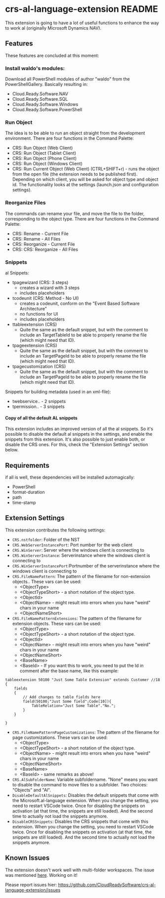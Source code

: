 # crs-al-language-extension README
This extension is going to have a lot of useful functions to enhance the way to work al (originally Microsoft Dynamics NAV).

## Features
These features are concluded at this moment:

### Install waldo's modules: 
Download all PowerShell modules of author "waldo" from the PowerShellGallery.  Basically resulting in:
* Cloud.Ready.Software.NAV
* Cloud.Ready.Software.SQL
* Cloud.Ready.Software.Windows
* Cloud.Ready.Software.PowerShell

### Run Object
The idea is to be able to run an object straight from the development environment.  There are four functions in the Command Palette:
* CRS: Run Object (Web Client)
* CRS: Run Object (Tablet Client)
* CRS: Run Object (Phone Client)
* CRS: Run Object (Windows Client)
* CRS: Run Current Object (Web Client) (CTRL+SHIFT+r) - runs the object from the open file (the extension needs to be published first).
Depending on which client, you will be asked for object type and object id.  The functionality looks at the settings (launch.json and configuration settings).

### Reorganize Files
The commands can rename your file, and move the file to the folder, corresponding to the object type. There are four functions in the Command Palette:
* CRS: Rename - Current File
* CRS: Rename - All Files
* CRS: Reorganize - Current File
* CRS: CRS: Reorganize - All Files

### Snippets
al Snippets:
* tpagewizard (CRS: 3 steps)
    * creates a wizard with 3 steps
    * includes placeholders
* tcodeunit (CRS: Method - No UI)
    * creates a codeunit, conform on the "Event Based Software Architecture"
    * no functions for UI
    * includes placeholders
* ttableextension (CRS)
    * Quite the same as the default snippet, but with the comment to include an TargetTableId to be able to properly rename the file (which might need that ID).
* tpageextension (CRS)
    * Quite the same as the default snippet, but with the comment to include an TargetPageId to be able to properly rename the file (which might need that ID).
* tpagecustomization (CRS)
    * Quite the same as the default snippet, but with the comment to include an TargetPageId to be able to properly rename the file (which might need that ID).

Snippets for building metadata (used in an xml-file):
* twebservice.. - 2 snippets
* tpermission.. - 3 snippets

#### Copy of all the default AL snippets
This extension includes an improved version of all the al snippets.  So it's possible to disable the default al snippets in the settings, and enable the snippets from this extension.  It's also possible to just enable both, or disable the CRS ones.  For this, check the "Extension Settings" section below.

## Requirements
if all is well, these dependencies will be installed automagically:
* PowerShell
* format-duration
* path
* time-stamp

## Extension Settings
This extension contributes the following settings:
* `CRS.nstfolder`: Folder of the NST
* `CRS.WebServerInstancePort`: Port number for the web client
* `CRS.WinServer`: Server where the windows client is connecting to
* `CRS.WinServerInstance`: Serverinstance where the windows client is connecting to
* `CRS.WinServerInstancePort`:Portnumber of the serverinstance where the windows client is connecting to
* `CRS.FileNamePattern`: The pattern of the filename for non-extension objects..  These vars can be used: 
    - \<ObjectType\>
    - \<ObjectTypeShort\> - a short notation of the object type.
    - \<ObjectId\>
    - \<ObjectName\> - might result into errors when you have "weird" chars in your name
    - \<ObjectNameShort\>
* `CRS.FileNamePatternExtensions`: The pattern of the filename for extension objects.  These vars can be used: 
    - \<ObjectType\>
    - \<ObjectTypeShort\> - a short notation of the object type.
    - \<ObjectId\>
    - \<ObjectName\> - might result into errors when you have "weird" chars in your name
    - \<ObjectNameShort\>
    - \<BaseName\>
    - \<BaseId\> - If you want this to work, you need to put the Id in comment after the base name, like this example: 
```al
tableextension 50100 "Just Some Table Extension" extends Customer //18
{
    fields
    {
        // Add changes to table fields here
        field(50100;"Just Some field";Code[10]){
            TableRelation="Just Some Table"."No.";
        }
    }
    
}
```
* `CRS.FileNamePatternPageCustomizations`: The pattern of the filename for page customizations.  These vars can be used:
    - \<ObjectType\>
    - \<ObjectTypeShort\> - a short notation of the object type.
    - \<ObjectName\> - might result into errors when you have "weird" chars in your name
    - \<ObjectNameShort\>
    - \<BaseName\>
    - \<BaseId\> - same remarks as above!
* `CRS.AlSubFolderName`: Variable subfoldername.  "None" means you want to disable the command to move files to a subfolder.  Two choices: "Objects" and "Al".
* `DisableDefaultAlSnippets`: Disables the default snippets that come with the Microsoft.al-language extension.  When you change the setting, you need to restart VSCode twice.  Once for disabling the snippets on activation (at that time, the snippets are still loaded).  And the second time to actually not load the snippets anymore.
* `DisableCRSSnippets`: Disables the CRS snippets that come with this extension.  When you change the setting, you need to restart VSCode twice.  Once for disabling the snippets on activation (at that time, the snippets are still loaded).  And the second time to actually not load the snippets anymore.
## Known Issues
The extension doesn't work well with multi-folder workspaces.  The issue was mentioned [here](https://github.com/CloudReadySoftware/crs-al-language-extension/issues/7).  Working on it!

Please report issues hier: https://github.com/CloudReadySoftware/crs-al-language-extension/issues 

